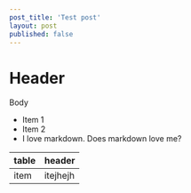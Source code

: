 ```yaml
---
post_title: 'Test post'
layout: post
published: false
---
```

# Header
Body

* Item 1
* Item 2
* I love markdown. Does markdown love me?

| table | header   |
| ----- | -------- |
| item  | itejhejh |
